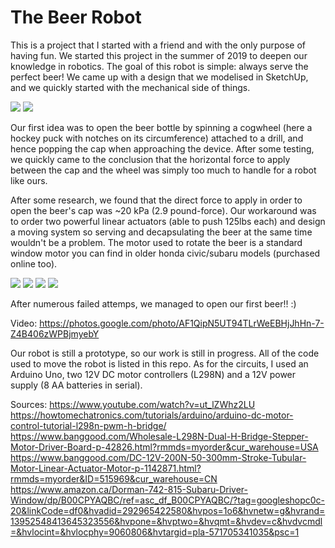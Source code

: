 # The Beer Robot

This is a project that I started with a friend and with the only purpose of having fun. We started this project in the summer of 2019 to deepen our knowledge in robotics. The goal of this robot is simple: always serve the perfect beer! We came up with a design that we modelised in SketchUp, and we quickly started with the mechanical side of things.

![](IMG_1845.JPG)
![](IMG_1846.JPG)

Our first idea was to open the beer bottle by spinning a cogwheel (here a hockey puck with notches on its circumference) attached to a drill, and hence popping the cap when approaching the device. After some testing, we quickly came to the conclusion that the horizontal force to apply between the cap and the wheel was simply too much to handle for a robot like ours.

After some research, we found that the direct force to apply in order to open the beer's cap was ~20 kPa (2.9 pound-force). Our workaround was to order two powerful linear actuators (able to push 125lbs each) and design a moving system so serving and decapsulating the beer at the same time wouldn't be a problem. The motor used to rotate the beer is a standard window motor you can find in older honda civic/subaru models (purchased online too).

![](IMG_1811.JPG)
![](IMG_1840.jpg)
![](IMG_1841.jpg)
![](IMG_1842.jpg)

After numerous failed attemps, we managed to open our first beer!! :)

Video: https://photos.google.com/photo/AF1QipN5UT94TLrWeEBHjJhHn-7-Z4B406zWPBjmyebY

Our robot is still a prototype, so our work is still in progress. All of the code used to move the robot is listed in this repo. As for the circuits, I used an Arduino Uno, two 12V DC motor controllers (L298N) and a 12V power supply (8 AA batteries in serial).



Sources:
https://www.youtube.com/watch?v=ut_lZWhz2LU
https://howtomechatronics.com/tutorials/arduino/arduino-dc-motor-control-tutorial-l298n-pwm-h-bridge/
https://www.banggood.com/Wholesale-L298N-Dual-H-Bridge-Stepper-Motor-Driver-Board-p-42826.html?rmmds=myorder&cur_warehouse=USA
https://www.banggood.com/DC-12V-200N-50-300mm-Stroke-Tubular-Motor-Linear-Actuator-Motor-p-1142871.html?rmmds=myorder&ID=515969&cur_warehouse=CN
https://www.amazon.ca/Dorman-742-815-Subaru-Driver-Window/dp/B00CPYAQBC/ref=asc_df_B00CPYAQBC/?tag=googleshopc0c-20&linkCode=df0&hvadid=292965422580&hvpos=1o6&hvnetw=g&hvrand=13952548413645323556&hvpone=&hvptwo=&hvqmt=&hvdev=c&hvdvcmdl=&hvlocint=&hvlocphy=9060806&hvtargid=pla-571705341035&psc=1
